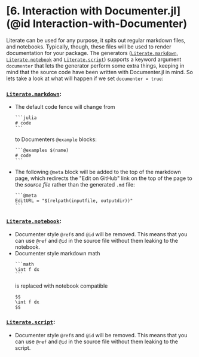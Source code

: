 # [**6.** Interaction with Documenter.jl](@id Interaction-with-Documenter)

Literate can be used for any purpose, it spits out regular markdown files,
and notebooks. Typically, though, these files will be used to render documentation
for your package. The generators ([`Literate.markdown`](@ref), [`Literate.notebook`](@ref)
and [`Literate.script`](@ref)) supports a keyword argument `documenter` that lets
the generator perform some extra things, keeping in mind that the source code have been
written with Documenter.jl in mind. So lets take a look at what will happen
if we set `documenter = true`:

### [`Literate.markdown`](@ref):
- The default code fence will change from
  ````
  ```julia
  # code
  ```
  ````
  to Documenters `@example` blocks:
  ````
  ```@examples $(name)
  # code
  ```
  ````
- The following `@meta` block will be added to the top of the markdown page,
  which redirects the "Edit on GitHub" link on the top of the page to the
  *source file* rather than the generated `.md` file:
  ````
  ```@meta
  EditURL = "$(relpath(inputfile, outputdir))"
  ```
  ````

### [`Literate.notebook`](@ref):
- Documenter style `@ref`s and `@id` will be removed. This means that you can use
  `@ref` and `@id` in the source file without them leaking to the notebook.
- Documenter style markdown math
  ````
  ```math
  \int f dx
  ```
  ````
  is replaced with notebook compatible
  ```
  $$
  \int f dx
  $$
  ```

### [`Literate.script`](@ref):
- Documenter style `@ref`s and `@id` will be removed. This means that you can use
  `@ref` and `@id` in the source file without them leaking to the script.
